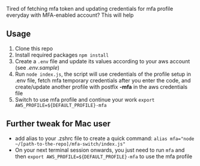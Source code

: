 Tired of fetching mfa token and updating credentials for mfa profile everyday with MFA-enabled account? This will help

## Usage

1. Clone this repo
2. Install required packages `npm install`
3. Create a `.env` file and update its values according to your aws account (see _.env.sample_)
4. Run `node index.js`, the script will use credentials of the profile setup in .env file, fetch mfa temporary credentials after you enter the code, and create/update another profile with postfix **-mfa** in the aws credentials file
5. Switch to use mfa profile and continue your work `export AWS_PROFILE=${DEFAULT_PROFILE}-mfa`

## Further tweak for Mac user

- add alias to your .zshrc file to create a quick command:
  `alias mfa="node ~/[path-to-the-repo]/mfa-switch/index.js"`
- On your next terminal session onwards, you just need to run `mfa` and then `export AWS_PROFILE=${DEFAULT_PROFILE}-mfa` to use the mfa profile
